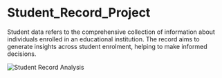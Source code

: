 # Student_Record_Project
Student data refers to the comprehensive collection of information about individuals enrolled in an educational institution. The record aims to generate insights across student enrolment, helping to make informed decisions.

![Student Record Analysis](https://github.com/user-attachments/assets/918c31d3-673f-41dd-a696-9105094d09e6)
